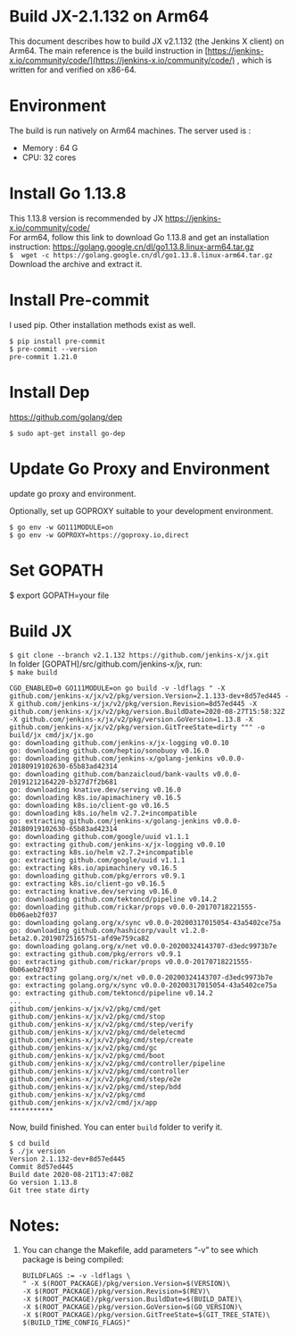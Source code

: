# Build JX-2.1.132  on Arm64

This document describes how to build JX v2.1.132 (the Jenkins X client) on Arm64. The main reference is the build instruction in  [https://jenkins-x.io/community/code/](https://jenkins-x.io/community/code/) , which is written for and verified on x86-64.


# Environment

The build is run natively on Arm64 machines. The server used is : 

- Memory : 64 G
- CPU: 32 cores

# Install Go 1.13.8

This 1.13.8 version is recommended by JX https://jenkins-x.io/community/code/   
For arm64, follow this link to download Go 1.13.8 and get an installation instruction:
https://golang.google.cn/dl/go1.13.8.linux-arm64.tar.gz               
`$  wget -c https://golang.google.cn/dl/go1.13.8.linux-arm64.tar.gz`              
Download the archive and extract it.

# Install Pre-commit

I used pip. Other installation methods exist as well.          

```
$ pip install pre-commit
$ pre-commit --version
pre-commit 1.21.0
```

# Install Dep

https://github.com/golang/dep

`$ sudo apt-get install go-dep`

# Update Go Proxy and Environment
update go proxy and environment.

Optionally, set up GOPROXY suitable to your development environment.

`$ go env -w GO111MODULE=on`               
`$ go env -w GOPROXY=https://goproxy.io,direct`                                

# Set GOPATH

$ export GOPATH=your file

# Build JX

`$ git clone --branch v2.1.132 https://github.com/jenkins-x/jx.git `   
In folder [GOPATH]/src/github.com/jenkins-x/jx, run:   
`$ make build`        

  ```
CGO_ENABLED=0 GO111MODULE=on go build -v -ldflags " -X github.com/jenkins-x/jx/v2/pkg/version.Version=2.1.133-dev+8d57ed445 -X github.com/jenkins-x/jx/v2/pkg/version.Revision=8d57ed445 -X github.com/jenkins-x/jx/v2/pkg/version.BuildDate=2020-08-27T15:58:32Z -X github.com/jenkins-x/jx/v2/pkg/version.GoVersion=1.13.8 -X github.com/jenkins-x/jx/v2/pkg/version.GitTreeState=dirty """ -o build/jx cmd/jx/jx.go
go: downloading github.com/jenkins-x/jx-logging v0.0.10
go: downloading github.com/heptio/sonobuoy v0.16.0
go: downloading github.com/jenkins-x/golang-jenkins v0.0.0-20180919102630-65b83ad42314
go: downloading github.com/banzaicloud/bank-vaults v0.0.0-20191212164220-b327d7f2b681
go: downloading knative.dev/serving v0.16.0
go: downloading k8s.io/apimachinery v0.16.5
go: downloading k8s.io/client-go v0.16.5
go: downloading k8s.io/helm v2.7.2+incompatible
go: extracting github.com/jenkins-x/golang-jenkins v0.0.0-20180919102630-65b83ad42314
go: downloading github.com/google/uuid v1.1.1
go: extracting github.com/jenkins-x/jx-logging v0.0.10
go: extracting k8s.io/helm v2.7.2+incompatible
go: extracting github.com/google/uuid v1.1.1
go: extracting k8s.io/apimachinery v0.16.5
go: downloading github.com/pkg/errors v0.9.1
go: extracting k8s.io/client-go v0.16.5
go: extracting knative.dev/serving v0.16.0
go: downloading github.com/tektoncd/pipeline v0.14.2
go: downloading github.com/rickar/props v0.0.0-20170718221555-0b06aeb2f037
go: downloading golang.org/x/sync v0.0.0-20200317015054-43a5402ce75a
go: downloading github.com/hashicorp/vault v1.2.0-beta2.0.20190725165751-afd9e759ca82
go: downloading golang.org/x/net v0.0.0-20200324143707-d3edc9973b7e
go: extracting github.com/pkg/errors v0.9.1
go: extracting github.com/rickar/props v0.0.0-20170718221555-0b06aeb2f037
go: extracting golang.org/x/net v0.0.0-20200324143707-d3edc9973b7e
go: extracting golang.org/x/sync v0.0.0-20200317015054-43a5402ce75a
go: extracting github.com/tektoncd/pipeline v0.14.2
...
github.com/jenkins-x/jx/v2/pkg/cmd/get
github.com/jenkins-x/jx/v2/pkg/cmd/stop
github.com/jenkins-x/jx/v2/pkg/cmd/step/verify
github.com/jenkins-x/jx/v2/pkg/cmd/deletecmd
github.com/jenkins-x/jx/v2/pkg/cmd/step/create
github.com/jenkins-x/jx/v2/pkg/cmd/gc
github.com/jenkins-x/jx/v2/pkg/cmd/boot
github.com/jenkins-x/jx/v2/pkg/cmd/controller/pipeline
github.com/jenkins-x/jx/v2/pkg/cmd/controller
github.com/jenkins-x/jx/v2/pkg/cmd/step/e2e
github.com/jenkins-x/jx/v2/pkg/cmd/step/bdd
github.com/jenkins-x/jx/v2/pkg/cmd
github.com/jenkins-x/jx/v2/cmd/jx/app
***********
  ```

Now, build finished. You can enter `build` folder to verify it.    
```
$ cd build
$ ./jx version
Version 2.1.132-dev+8d57ed445
Commit 8d57ed445
Build date 2020-08-21T13:47:08Z
Go version 1.13.8
Git tree state dirty
```

# Notes:

1.  You can change the Makefile, add  parameters “-v” to see which package is being compiled:

	```
	BUILDFLAGS := -v -ldflags \
	" -X $(ROOT_PACKAGE)/pkg/version.Version=$(VERSION)\
	-X $(ROOT_PACKAGE)/pkg/version.Revision=$(REV)\
	-X $(ROOT_PACKAGE)/pkg/version.BuildDate=$(BUILD_DATE)\
	-X $(ROOT_PACKAGE)/pkg/version.GoVersion=$(GO_VERSION)\
	-X $(ROOT_PACKAGE)/pkg/version.GitTreeState=$(GIT_TREE_STATE)\
	$(BUILD_TIME_CONFIG_FLAGS)"
	```
	
	
